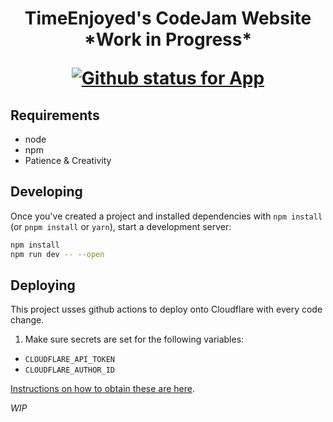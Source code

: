 <div align="center">
  <h1>
    <p>TimeEnjoyed's CodeJam Website *Work in Progress*</p>
    <!-- make sure to update the links -->
    <a href="https://github.com/shivan-s/Codejam-Site/actions/workflows/deploy.yml">
       <img src="https://github.com/shivan-s/Codejam-Site/actions/workflows/deploy.yml/badge.svg" alt="Github status for App" />
    </a>
  </h1>

</div>

## Requirements

- node
- npm
- Patience & Creativity

## Developing

Once you've created a project and installed dependencies with `npm install` (or `pnpm install` or `yarn`), start a development server:

```bash
npm install
npm run dev -- --open
```

## Deploying

This project usses github actions to deploy onto Cloudflare with every code change.

1. Make sure secrets are set for the following variables:

- `CLOUDFLARE_API_TOKEN`
- `CLOUDFLARE_AUTHOR_ID`

[Instructions on how to obtain these are here](https://github.com/cloudflare/pages-action).

_WIP_
